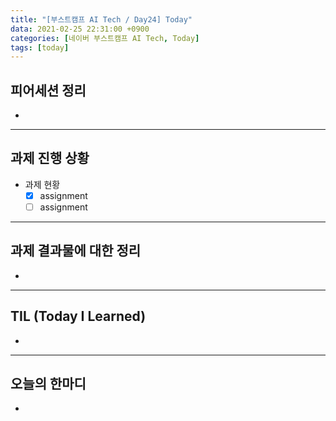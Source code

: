 ```yaml
---
title: "[부스트캠프 AI Tech / Day24] Today"
data: 2021-02-25 22:31:00 +0900
categories: [네이버 부스트캠프 AI Tech, Today]
tags: [today]
---
```



## **피어세션 정리**

-

---

## **과제 진행 상황**

- 과제 현황
  - [X] assignment
  - [ ] assignment

---

## **과제 결과물에 대한 정리**

-

---

## **TIL (Today I Learned)**

-

---

## **오늘의 한마디**

- 

